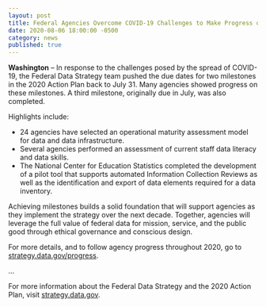 ```yaml
---
layout: post
title: Federal Agencies Overcome COVID-19 Challenges to Make Progress on the Federal Data Strategy 2020 Action Plan
date: 2020-08-06 18:00:00 -0500
category: news
published: true
---
```


**Washington** – In response to the challenges posed by the spread of COVID-19, the Federal Data Strategy team pushed the due dates for two milestones in the 2020 Action Plan back to July 31. Many agencies showed progress on these milestones. A third milestone, originally due in July, was also completed.

Highlights include:

* 24 agencies have selected an operational maturity assessment model for data and data infrastructure.
* Several agencies performed an assessment of current staff data literacy and data skills.
* The National Center for Education Statistics completed the development of a pilot tool that supports automated Information Collection Reviews as well as the identification and export of data elements required for a data inventory.

Achieving milestones builds a solid foundation that will support agencies as they implement the strategy over the next decade. Together, agencies will leverage the full value of federal data for mission, service, and the public good through ethical governance and conscious design.

For more details, and to follow agency progress throughout 2020, go to [strategy.data.gov/progress](https://strategy.data.gov/progress/).


...


For more information about the Federal Data Strategy and the 2020 Action Plan, visit [strategy.data.gov](https://strategy.data.gov).
